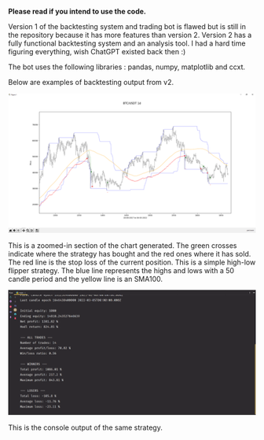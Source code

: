 **Please read if you intend to use the code.**

Version 1 of the backtesting system and trading bot is flawed but is still in the repository because it has more features than version 2.
Version 2 has a fully functional backtesting system and an analysis tool.
I had a hard time figuring everything, wish ChatGPT existed back then :)

The bot uses the following libraries : pandas, numpy, matplotlib and ccxt.

Below are examples of backtesting output from v2.

![](chart-sample.png)

This is a zoomed-in section of the chart generated. The green crosses indicate where the strategy has bought and the red ones where it has sold. The red line is the stop loss of the current position. This is a simple high-low flipper strategy. The blue line represents the highs and lows with a 50 candle period and the yellow line is an SMA100.

![](summary-example.png)

This is the console output of the same strategy.
